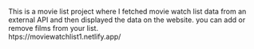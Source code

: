 This is a movie list project where I fetched movie watch list data from an external API and then displayed the data on the website. you can add or remove films from your list.                                                 
      htps://moviewatchlist1.netlify.app/      
 
